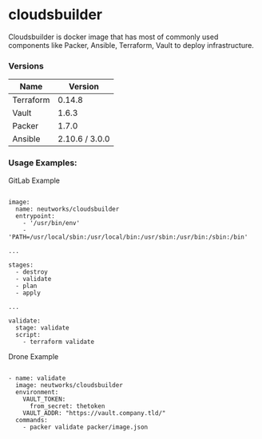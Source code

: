 # cloudsbuilder
Cloudsbuilder is docker image that has most of commonly used components like Packer, Ansible, Terraform, Vault to deploy infrastructure.

### Versions

|    Name   | Version |
|-----------|---------|
| Terraform | 0.14.8  |
| Vault     | 1.6.3   |
| Packer    | 1.7.0   |
| Ansible   | 2.10.6 / 3.0.0        |

### Usage Examples:

GitLab Example

```

image:
  name: neutworks/cloudsbuilder
  entrypoint:
    - '/usr/bin/env'
    - 'PATH=/usr/local/sbin:/usr/local/bin:/usr/sbin:/usr/bin:/sbin:/bin'

...

stages:
  - destroy
  - validate
  - plan
  - apply

...

validate:
  stage: validate
  script:
    - terraform validate

```


Drone Example 

```

- name: validate
  image: neutworks/cloudsbuilder
  environment:
    VAULT_TOKEN:
      from_secret: thetoken
    VAULT_ADDR: "https://vault.company.tld/"
  commands:
    - packer validate packer/image.json 


```

